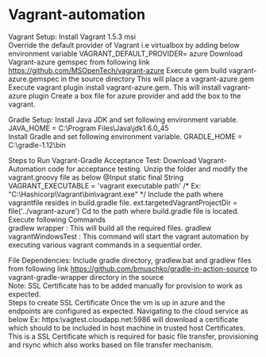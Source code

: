 Vagrant-automation
==================
Vagrant Setup:
	Install Vagrant 1.5.3 msi 	
        Override the default provider of Vagrant i.e virtualbox  by  adding below 
        environment variable
	VAGRANT_DEFAULT_PROVIDER= azure 
        Download  Vagrant-azure gemspec from following link
        https://github.com/MSOpenTech/vagrant-azure
        Execute gem build vagrant-azure.gemspec in the source directory
        This will place a vagrant-azure.gem
        Execute vagrant plugin install vagrant-azure.gem. 
        This will install vagrant-azure plugin
	Create a box file for azure provider and add the box to the vagrant.

Gradle Setup:
	Install Java JDK  and set following environment variable.
		JAVA_HOME = C:\Program Files\Java\jdk1.6.0_45\
	Install Gradle and set following environment variable.
		GRADLE_HOME = C:\gradle-1.12\bin

Steps to Run Vagrant-Gradle Acceptance Test:
	Download Vagrant-Automation code for acceptance testing.
	Unzip the folder and modify the  vagrant.groovy file as below
	@Input
        static final String VAGRANT_EXECUTABLE = 'vagrant executable path' /* Ex: "C:\\Hashicorp\\Vagrant\\bin\\vagrant.exe" */
	Include the path where vagrantfile resides in build.gradle file.
	ext.targetedVagrantProjectDir = file('../vagrant-azure')
	Cd to the path where build.gradle file is located.
	Execute following Commands	
			gradlew wrapper : This will build all the required files.
			gradlew vagrantWindowsTest : This command will start the vagrant automation by executing various vagrant commands in a sequential order.
	
File Dependencies:
	Include gradle directory, gradlew.bat and gradlew files from following link
	https://github.com/bmuschko/gradle-in-action-source
	to vagrant-gradle-wrapper directory in the source	
Note:
	SSL Certificate has to be added manually for provision to work as    expected.	
 Steps  to create SSL Certificate
Once the vm is up in azure and the endpoints are configured as expected. 
	Navigating to the cloud service as below
	Ex: https:\\vagtest.cloudapp.net:5986 
	will download a certificate which should to be included in host machine in trusted host Certificates. 
	This is a SSL Certificate which is required for basic file transfer, provisioning and rsync which also works based on file transfer mechanism.







